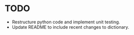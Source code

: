 # TODO

- Restructure python code and implement unit testing.
- Update README to include recent changes to dictionary.
